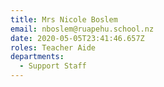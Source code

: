 ```yaml
---
title: Mrs Nicole Boslem
email: nboslem@ruapehu.school.nz
date: 2020-05-05T23:41:46.657Z
roles: Teacher Aide
departments:
  - Support Staff
---
```


